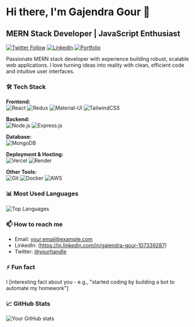 # Hi there, I'm Gajendra Gour 👋

## MERN Stack Developer | JavaScript Enthusiast
[![Twitter Follow](https://img.shields.io/twitter/follow/GajendraGo52258?style=social)](https://x.com/GajendraGo52258)
[![LinkedIn](https://img.shields.io/badge/LinkedIn-Connect-blue)](https://in.linkedin.com/in/gajendra-gour-107339287)
[![Portfolio](https://img.shields.io/badge/Portfolio-Visit-green)](https://portfolio-x5iq.vercel.app/)

Passionate MERN stack developer with experience building robust, scalable web applications. I love turning ideas into reality with clean, efficient code and intuitive user interfaces.

### 🛠 Tech Stack

**Frontend:**  
![React](https://img.shields.io/badge/React-20232A?style=for-the-badge&logo=react&logoColor=61DAFB)
![Redux](https://img.shields.io/badge/Redux-593D88?style=for-the-badge&logo=redux&logoColor=white)
![Material-UI](https://img.shields.io/badge/Material--UI-0081CB?style=for-the-badge&logo=material-ui&logoColor=white)
![TailwindCSS](https://img.shields.io/badge/Tailwind_CSS-38B2AC?style=for-the-badge&logo=tailwind-css&logoColor=white)

**Backend:**  
![Node.js](https://img.shields.io/badge/Node.js-339933?style=for-the-badge&logo=nodedotjs&logoColor=white)
![Express.js](https://img.shields.io/badge/Express.js-000000?style=for-the-badge&logo=express&logoColor=white)

**Database:**  
![MongoDB](https://img.shields.io/badge/MongoDB-4EA94B?style=for-the-badge&logo=mongodb&logoColor=white)

**Deployment & Hosting:**  
![Vercel](https://img.shields.io/badge/Vercel-000000?style=for-the-badge&logo=vercel&logoColor=white)
![Render](https://img.shields.io/badge/Render-46E3B7?style=for-the-badge&logo=render&logoColor=white)

**Other Tools:**  
![Git](https://img.shields.io/badge/Git-F05032?style=for-the-badge&logo=git&logoColor=white)
![Docker](https://img.shields.io/badge/Docker-2CA5E0?style=for-the-badge&logo=docker&logoColor=white)
![AWS](https://img.shields.io/badge/AWS-%23FF9900.svg?style=for-the-badge&logo=amazon-aws&logoColor=white)

### 📊 Most Used Languages

![Top Languages](https://github-readme-stats.vercel.app/api/top-langs/?username=Gajendra8747&layout=compact&theme=radical&hide=html,css)

### 📫 How to reach me

- Email: your.email@example.com
- LinkedIn: (https://in.linkedin.com/in/gajendra-gour-107339287)
- Twitter: [@yourhandle](https://twitter.com/yourhandle)

### ⚡ Fun fact

I [interesting fact about you - e.g., "started coding by building a bot to automate my homework"]

### 📈 GitHub Stats

![Your GitHub stats](https://github-readme-stats.vercel.app/api?username=Gajendra8747&show_icons=true&theme=radical)
